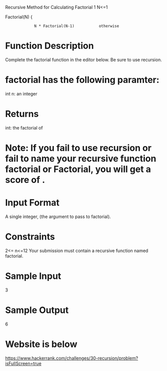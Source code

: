 Recursive Method for Calculating Factorial
                 1       N<=1  
                 
 Factorial(N) {  
 
                 N * Factorial(N-1)           otherwise

                 
# Function Description
Complete the factorial function in the editor below. Be sure to use recursion.

# factorial has the following paramter:

int n: an integer
# Returns

int: the factorial of 
# Note: If you fail to use recursion or fail to name your recursive function factorial or Factorial, you will get a score of .

# Input Format

A single integer,  (the argument to pass to factorial).

# Constraints
2<= n<=12
Your submission must contain a recursive function named factorial.

# Sample Input

3
# Sample Output

6

# Website is below
https://www.hackerrank.com/challenges/30-recursion/problem?isFullScreen=true
